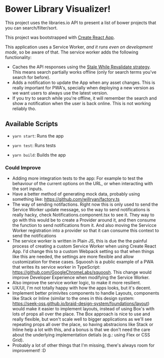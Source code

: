 # Bower Library Visualizer!

This project uses the libraries.io API to present a list of bower projects that you can search/filter/sort.

This project was bootstrapped with [Create React App](https://github.com/facebook/create-react-app).

This application uses a Service Worker, _and it runs even on development mode_, so be aware of that. The service worker adds the following functionality:

- Caches the API responses using the [Stale While Revalidate strategy](https://developers.google.com/web/tools/workbox/modules/workbox-strategies#stale-while-revalidate). This means search partially works offline (only for search terms you've search for before).
- Adds a notification to update the App when any asset changes. This is really important for PWA's, specially when deploying a new version as we want users to always use the latest version.
- If you try to search while you're offline, it will remember the search and show a notification when the user is back online. This is not working reliably tho.

## Available Scripts

- `yarn start`: Runs the app

- `yarn test`: Runs tests

- `yarn build`: Builds the app

### Could Improve

- Adding more integration tests to the app: For example to test the behaviour of the current options on the URL, or when interacting with the sort inputs.
- Have a better method of generating mock data, probably using something like: https://github.com/willryan/factory.ts
- The way of sending notifactions. Right now this is only used to send the Service Worker update message, so the way to send notifications is really hacky, check Notifications.component.tsx to see it. They way to go with this would be to create a Provider around it, and then consume the function to send notifications from it. And also moving the Servicce Worker registration into a provider so that it can consume this context to send the notifications
- The service worker is written in Plain JS, this is due the the painful process of creating a custom Service Worker when using Create React App. I'd change this to a custom Webpack setting so that when things like this are needed, the settings are more flexible and allow customization for these cases. Squoosh is a public example of a PWA that writes its service worker in TypeScript: https://github.com/GoogleChromeLabs/squoosh. This change would improve Developer Experience when modifying the Service Worker.
- Also improve the service worker logic, to make it more resilient.
- UX/UI, I'm not totally happy with how the apps looks, but it's decent.
- Implement better primivites components to handle Layouts, components like Stack or Inline (similar to the ones in this design system: https://seek-oss.github.io/braid-design-system/foundations/layout) would make it easier to implement layouts, instead of using Box's with lots of props all over the place. The Box approach is nice to use and really flexible, but won't scale well to bigger applications as we'll see repeating props all over the place, so having abstracions like Stack or Inline help a lot with this, and a bonus is that we don't need the care about the underlying implementation detials (e.g.: using Flex or CSS Grid).
- Probably a lot of other things that I'm missing, there's always room for improvement! :D
